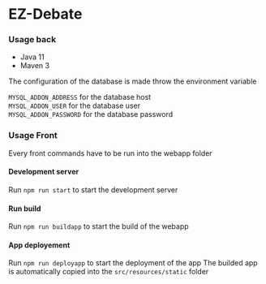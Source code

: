 # EZ-Debate

### Usage back

- Java 11
- Maven 3

The configuration of the database is made throw the environment variable

`MYSQL_ADDON_ADDRESS` for the database host <br>
`MYSQL_ADDON_USER` for the database user <br>
`MYSQL_ADDON_PASSWORD` for the database password <br>

### Usage Front

Every front commands have to be run into the webapp folder

#### Development server

Run `npm run start` to start the development server

#### Run build

Run `npm run buildapp` to start the build of the webapp

#### App deployement

Run `npm run deployapp` to start the deployment of the app
The builded app is automatically copied into the `src/resources/static` folder

